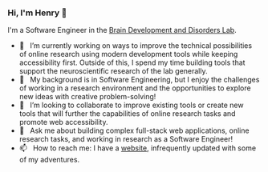 ### Hi, I'm Henry 👋

I'm a Software Engineer in the [Brain Development and Disorders Lab](https://sites.wustl.edu/richardslab/).

- 🔭 &nbsp; I’m currently working on ways to improve the technical possibilities of online research using modern development tools while keeping accessibility first. Outside of this, I spend my time building tools that support the neuroscientific research of the lab generally.
- 🌱 &nbsp; My background is in Software Engineering, but I enjoy the challenges of working in a research environment and the opportunities to explore new ideas with creative problem-solving!
- 🤝 &nbsp; I’m looking to collaborate to improve existing tools or create new tools that will further the capabilities of online research tasks and promote web accessibility.
- 💬 &nbsp; Ask me about building complex full-stack web applications, online research tasks, and working in research as a Software Engineer!
- 📫 &nbsp; How to reach me: I have a [website](https://henryburgess.me), infrequently updated with some of my adventures.

